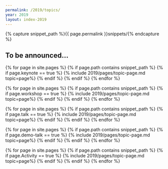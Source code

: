 ```yaml
---
permalink: /2019/topics/
year: 2019
layout: index-2019
---
```


{% capture snippet_path %}{{ page.permalink }}snippets/{% endcapture %}

<div class="container" id="topics">
  <section class="main-content text-center" id="topic-keynotes">

  <!--<h2>High-Level Schedule</h2><img src="/images/2019/CondencedSchedule.png"> -->

<h2>To be announced...</h2>
<!-- <h2>Keynotes</h2> -->

{% for page in site.pages %}
{% if page.path contains snippet_path %}
{% if page.keynote == true %}
 {% include 2019/pages/topic-page.md  topic=page%}
{% endif %}
{% endif %}
{% endfor %}

</section>

  <!-- <section class="main-content text-center" id="topic-workshops"><h2>Workshops</h2> -->

{% for page in site.pages %}
{% if page.path contains snippet_path %}
{% if page.workshop == true %}
 {% include 2019/pages/topic-page.md  topic=page%}
{% endif %}
{% endif %}
{% endfor %}

</section>

<!-- <section class="main-content text-center" id="topic-talks"><h2>Talks</h2> -->

{% for page in site.pages %}
{% if page.path contains snippet_path %}
{% if page.talk == true %}
{% include 2019/pages/topic-page.md  topic=page%}
{% endif %}
{% endif %}
{% endfor %}

</section>

<!-- <section class="main-content text-center" id="topic-talks"><h2>Demo-Talks</h2> -->

{% for page in site.pages %}
{% if page.path contains snippet_path %}
{% if page.demo-talk == true %}
{% include 2019/pages/topic-page.md  topic=page%}
{% endif %}
{% endif %}
{% endfor %}

</section>

<!-- <section class="main-content text-center" id="topic-talks"><h2>Activities</h2> -->

{% for page in site.pages %}
{% if page.path contains snippet_path %}
{% if page.Activity == true %}
{% include 2019/pages/topic-page.md  topic=page%}
{% endif %}
{% endif %}
{% endfor %}
</section>
</div>
